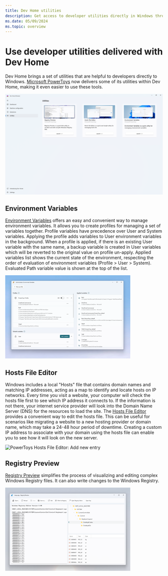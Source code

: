 ```yaml
---
title: Dev Home utilities
description: Get access to developer utilities directly in Windows through Dev Home.
ms.date: 05/09/2024
ms.topic: overview
---
```


# Use developer utilities delivered with Dev Home

Dev Home brings a set of utilities that are helpful to developers directly to Windows. [Microsoft PowerToys](../powertoys/index.md) now delivers some of its utilities within Dev Home, making it even easier to use these tools.

![Dev Home utilities screenshot](../images/dev-home-utilities.png)

## Environment Variables

[Environment Variables](../powertoys/environment-variables.md) offers an easy and convenient way to manage environment variables. It allows you to create profiles for managing a set of variables together. Profile variables have precedence over User and System variables.
Applying the profile adds variables to User environment variables in the background. When a profile is applied, if there is an existing User variable with the same name, a backup variable is created in User variables which will be reverted to the original value on profile un-apply.
Applied variables list shows the current state of the environment, respecting the order of evaluation of environment variables (Profile > User > System). Evaluated Path variable value is shown at the top of the list.

![Environment Variables screenshot](../images/powertoys-environment-variables.png)

## Hosts File Editor

Windows includes a local "Hosts" file that contains domain names and matching IP addresses, acting as a map to identify and locate hosts on IP networks. Every time you visit a website, your computer will check the hosts file first to see which IP address it connects to. If the information is not there, your internet service provider will look into the Domain Name Server (DNS) for the resources to load the site.
The [Hosts File Editor](../powertoys/hosts-file-editor.md) provides a convenient way to edit the hosts file. This can be useful for scenarios like migrating a website to a new hosting provider or domain name, which may take a 24-48 hour period of downtime. Creating a custom IP address to associate with your domain using the hosts file can enable you to see how it will look on the new server.

![PowerToys Hosts File Editor: Add new entry](../images/pt-hosts-file-editor-add-new-entry.gif)

## Registry Preview

[Registry Preview](../powertoys/registry-preview.md) simplifies the process of visualizing and editing complex Windows Registry files. It can also write changes to the Windows Registry.

![Registry Preview screenshot](../images/pt-registrypreview.png)
